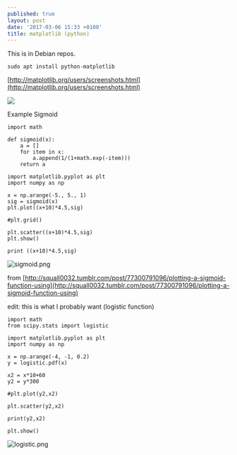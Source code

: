 ```yaml
---
published: true
layout: post
date: '2017-03-06 15:33 +0100'
title: matplotlib (python)
---
```

This is in Debian repos. 

    sudo apt install python-matplotlib
    
[http://matplotlib.org/users/screenshots.html](http://matplotlib.org/users/screenshots.html)
    
![](http://matplotlib.org/_images/polar_scatter_demo.png)

Example Sigmoid

    import math 
    
    def sigmoid(x):
        a = []
        for item in x:
            a.append(1/(1+math.exp(-item)))
        return a
    
    import matplotlib.pyplot as plt
    import numpy as np
    
    x = np.arange(-5., 5., 1)
    sig = sigmoid(x)
    plt.plot((x+10)*4.5,sig)
    
    #plt.grid()

    plt.scatter((x+10)*4.5,sig)
    plt.show()
    
    print ((x+10)*4.5,sig)
    
![sigmoid.png]({{site.baseurl}}/media/sigmoid.png)

from [http://squall0032.tumblr.com/post/77300791096/plotting-a-sigmoid-function-using](http://squall0032.tumblr.com/post/77300791096/plotting-a-sigmoid-function-using)

edit: this is what I probably want (logistic function)

    import math 
    from scipy.stats import logistic

    import matplotlib.pyplot as plt
    import numpy as np

    x = np.arange(-4, -1, 0.2)
    y = logistic.pdf(x)

    x2 = x*10+60
    y2 = y*300

    #plt.plot(y2,x2)

    plt.scatter(y2,x2)

    print(y2,x2)

    plt.show()

![logistic.png]({{site.baseurl}}/media/logistic.png)





